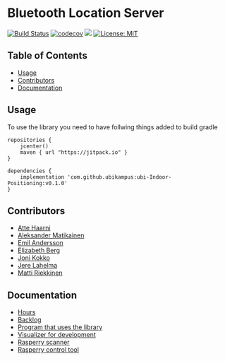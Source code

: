 # Bluetooth Location Server

[![Build Status](https://travis-ci.org/ubikampus/ubi-Indoor-Positioning.svg?branch=master)](https://travis-ci.org/ubikampus/ubi-Indoor-Positioning)
[![codecov](https://codecov.io/gh/ubikampus/ubi-Indoor-Positioning/branch/master/graph/badge.svg)](https://codecov.io/gh/ubikampus/ubi-Indoor-Positioning)
[![](https://jitpack.io/v/ubikampus/ubi-Indoor-Positioning.svg)](https://jitpack.io/#ubikampus/ubi-Indoor-Positioning)
[![License: MIT](https://img.shields.io/badge/License-MIT-green.svg)](https://opensource.org/licenses/MIT)

<!-- TODO: Description -->

## Table of Contents <a name="table-of-contents"/>
*  [Usage](#usage)
*  [Contributors](#contributors)
*  [Documentation](#documentation)

## Usage

To use the library you need to have follwing things added to build gradle

```
repositories {
    jcenter()
    maven { url "https://jitpack.io" }
}

dependencies {
    implementation 'com.github.ubikampus:ubi-Indoor-Positioning:v0.1.0'
}
```

## Contributors

* [Atte Haarni](https://github.com/Ajhaa)
* [Aleksander Matikainen](https://github.com/alemati)
* [Emil Andersson](https://github.com/andeem)
* [Elizabeth Berg](https://github.com/reykjaviks)
* [Joni Kokko](https://github.com/Jhoneagle)
* [Jere Lahelma](https://github.com/je-l)
* [Matti Riekkinen](https://github.com/mriekkin)

## Documentation

* [Hours](https://docs.google.com/spreadsheets/d/1pgeD1oTm5cBeNS73Hs8ie4iGBln6UkSQHe_rVjXCOTo/edit?usp=sharing)
* [Backlog](https://docs.google.com/spreadsheets/d/1dOJzTgOaNfIl2t6UdaIPswVt-OaKmjpm_03oe0t5R6o/edit?usp=sharing)
* [Program that uses the library](https://github.com/ubikampus/server_program)
* [Visualizer for development](https://github.com/ubikampus/bluetooth-dev-visualizer)
* [Rasperry scanner](https://github.com/ubikampus/bluetooth-raspberry-scanner)
* [Rasperry control tool](https://github.com/ubikampus/raspberry-config-cli)

